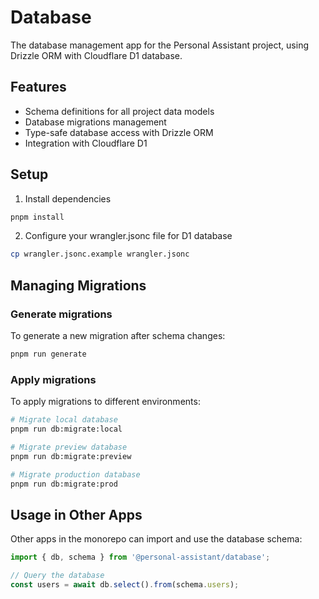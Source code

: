 # Database

The database management app for the Personal Assistant project, using Drizzle ORM with Cloudflare D1 database.

## Features

- Schema definitions for all project data models
- Database migrations management
- Type-safe database access with Drizzle ORM
- Integration with Cloudflare D1

## Setup

1. Install dependencies
```bash
pnpm install
```

2. Configure your wrangler.jsonc file for D1 database
```bash
cp wrangler.jsonc.example wrangler.jsonc
```

## Managing Migrations

### Generate migrations

To generate a new migration after schema changes:

```bash
pnpm run generate
```

### Apply migrations

To apply migrations to different environments:

```bash
# Migrate local database
pnpm run db:migrate:local

# Migrate preview database
pnpm run db:migrate:preview

# Migrate production database
pnpm run db:migrate:prod
```

## Usage in Other Apps

Other apps in the monorepo can import and use the database schema:

```typescript
import { db, schema } from '@personal-assistant/database';

// Query the database
const users = await db.select().from(schema.users);
```